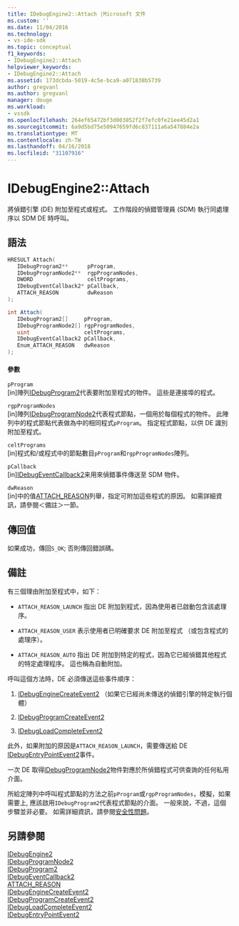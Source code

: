 ```yaml
---
title: IDebugEngine2::Attach |Microsoft 文件
ms.custom: ''
ms.date: 11/04/2016
ms.technology:
- vs-ide-sdk
ms.topic: conceptual
f1_keywords:
- IDebugEngine2::Attach
helpviewer_keywords:
- IDebugEngine2::Attach
ms.assetid: 173dcbda-5019-4c5e-bca9-a071838b5739
author: gregvanl
ms.author: gregvanl
manager: douge
ms.workload:
- vssdk
ms.openlocfilehash: 264ef65472bf3d003852f2f7efc0fe21ee45d2a1
ms.sourcegitcommit: 6a9d5bd75e50947659fd6c837111a6a547884e2a
ms.translationtype: MT
ms.contentlocale: zh-TW
ms.lasthandoff: 04/16/2018
ms.locfileid: "31107916"
---
```

# <a name="idebugengine2attach"></a>IDebugEngine2::Attach
將偵錯引擎 (DE) 附加至程式或程式。 工作階段的偵錯管理員 (SDM) 執行同處理序以 SDM DE 時呼叫。  
  
## <a name="syntax"></a>語法  
  
```cpp  
HRESULT Attach(   
   IDebugProgram2**      pProgram,  
   IDebugProgramNode2**  rgpProgramNodes,  
   DWORD                 celtPrograms,  
   IDebugEventCallback2* pCallback,  
   ATTACH_REASON         dwReason  
);  
```  
  
```csharp  
int Attach(   
   IDebugProgram2[]     pProgram,  
   IDebugProgramNode2[] rgpProgramNodes,  
   uint                 celtPrograms,  
   IDebugEventCallback2 pCallback,  
   Enum_ATTACH_REASON   dwReason  
);  
```  
  
#### <a name="parameters"></a>參數  
 `pProgram`  
 [in]陣列[IDebugProgram2](../../../extensibility/debugger/reference/idebugprogram2.md)代表要附加至程式的物件。 這些是連接埠的程式。  
  
 `rgpProgramNodes`  
 [in]陣列[IDebugProgramNode2](../../../extensibility/debugger/reference/idebugprogramnode2.md)代表程式節點，一個用於每個程式的物件。 此陣列中的程式節點代表做為中的相同程式`pProgram`。 指定程式節點，以供 DE 識別附加至程式。  
  
 `celtPrograms`  
 [in]程式和/或程式中的節點數目`pProgram`和`rgpProgramNodes`陣列。  
  
 `pCallback`  
 [in][IDebugEventCallback2](../../../extensibility/debugger/reference/idebugeventcallback2.md)来用來偵錯事件傳送至 SDM 物件。  
  
 `dwReason`  
 [in]中的值[ATTACH_REASON](../../../extensibility/debugger/reference/attach-reason.md)列舉，指定可附加這些程式的原因。 如需詳細資訊，請參閱＜備註＞一節。  
  
## <a name="return-value"></a>傳回值  
 如果成功，傳回`S_OK`; 否則傳回錯誤碼。  
  
## <a name="remarks"></a>備註  
 有三個理由附加至程式中，如下：  
  
-   `ATTACH_REASON_LAUNCH` 指出 DE 附加到程式，因為使用者已啟動包含該處理序。  
  
-   `ATTACH_REASON_USER` 表示使用者已明確要求 DE 附加至程式 （或包含程式的處理序）。  
  
-   `ATTACH_REASON_AUTO` 指出 DE 附加到特定的程式，因為它已經偵錯其他程式的特定處理程序。 這也稱為自動附加。  
  
 呼叫這個方法時，DE 必須傳送這些事件順序：  
  
1.  [IDebugEngineCreateEvent2](../../../extensibility/debugger/reference/idebugenginecreateevent2.md) （如果它已經尚未傳送的偵錯引擎的特定執行個體）  
  
2.  [IDebugProgramCreateEvent2](../../../extensibility/debugger/reference/idebugprogramcreateevent2.md)  
  
3.  [IDebugLoadCompleteEvent2](../../../extensibility/debugger/reference/idebugloadcompleteevent2.md)  
  
 此外，如果附加的原因是`ATTACH_REASON_LAUNCH`，需要傳送給 DE [IDebugEntryPointEvent2](../../../extensibility/debugger/reference/idebugentrypointevent2.md)事件。  
  
 一次 DE 取得[IDebugProgramNode2](../../../extensibility/debugger/reference/idebugprogramnode2.md)物件對應於所偵錯程式可供查詢的任何私用介面。  
  
 所給定陣列中呼叫程式節點的方法之前`pProgram`或`rgpProgramNodes`，模擬，如果需要上, 應該啟用`IDebugProgram2`代表程式節點的介面。 一般來說，不過，這個步驟並非必要。 如需詳細資訊，請參閱[安全性問題](../../../extensibility/debugger/security-issues.md)。  
  
## <a name="see-also"></a>另請參閱  
 [IDebugEngine2](../../../extensibility/debugger/reference/idebugengine2.md)   
 [IDebugProgramNode2](../../../extensibility/debugger/reference/idebugprogramnode2.md)   
 [IDebugProgram2](../../../extensibility/debugger/reference/idebugprogram2.md)   
 [IDebugEventCallback2](../../../extensibility/debugger/reference/idebugeventcallback2.md)   
 [ATTACH_REASON](../../../extensibility/debugger/reference/attach-reason.md)   
 [IDebugEngineCreateEvent2](../../../extensibility/debugger/reference/idebugenginecreateevent2.md)   
 [IDebugProgramCreateEvent2](../../../extensibility/debugger/reference/idebugprogramcreateevent2.md)   
 [IDebugLoadCompleteEvent2](../../../extensibility/debugger/reference/idebugloadcompleteevent2.md)   
 [IDebugEntryPointEvent2](../../../extensibility/debugger/reference/idebugentrypointevent2.md)